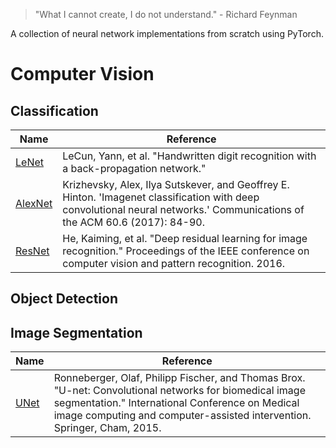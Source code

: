 >"What I cannot create, I do not understand." - Richard Feynman

A collection of neural network implementations from scratch using PyTorch. 


# Computer Vision

## Classification 

| Name| Reference|
|-------|---------------------------------------------------------------------------------------|
|[LeNet](https://github.com/mtran5/PyTorchNeuralNets/blob/main/models/lenet.py)| LeCun, Yann, et al. "Handwritten digit recognition with a back-propagation network."  |
|[AlexNet](https://github.com/mtran5/PyTorchNeuralNets/blob/main/models/alexnet.py)|Krizhevsky, Alex, Ilya Sutskever, and Geoffrey E. Hinton. 'Imagenet classification with deep convolutional neural networks.' Communications of the ACM 60.6 (2017): 84-90.| 
|[ResNet](https://github.com/mtran5/PyTorchNeuralNets/blob/main/models/resnet.py)|He, Kaiming, et al. "Deep residual learning for image recognition." Proceedings of the IEEE conference on computer vision and pattern recognition. 2016.|

## Object Detection


## Image Segmentation 

| Name| Reference|
|-------|---------------------------------------------------------------------------------------|
|[UNet](https://github.com/mtran5/PyTorchNeuralNets/blob/main/models/unet.py)|Ronneberger, Olaf, Philipp Fischer, and Thomas Brox. "U-net: Convolutional networks for biomedical image segmentation." International Conference on Medical image computing and computer-assisted intervention. Springer, Cham, 2015.|

